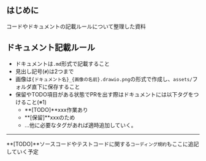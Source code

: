 ## はじめに

コードやドキュメントの記載ルールについて整理した資料

## ドキュメント記載ルール

- ドキュメントは`.md`形式で記載すること
- 見出し記号(`#`)は2つまで
- 画像は`{ドキュメント名}_{画像の名前}.drawio.png`の形式で作成し、`assets/`フォルダ直下に保存すること
- 保留やTODO項目がある状態でPRを出す際はドキュメントには以下タグをつけること(※1)
  - **[TODO]**xxx作業あり
  - **[保留]**xxxのため
  - ...他に必要なタグがあれば適時追加していく。

---

**[TODO]**ソースコードやテストコードに関する`コーディング規約`もここに追記していく予定

